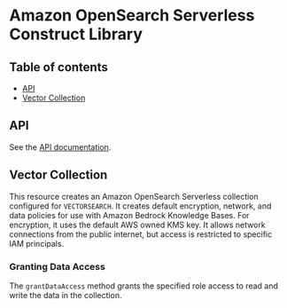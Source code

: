 # Amazon OpenSearch Serverless Construct Library

## Table of contents

- [API](#api)
- [Vector Collection](#vector-collection)

## API
See the [API documentation](../../../apidocs/namespaces/opensearchserverless/README.md).

## Vector Collection

This resource creates an Amazon OpenSearch Serverless collection configured for `VECTORSEARCH`. It creates default encryption, network, and data policies for use with Amazon Bedrock Knowledge Bases. For encryption, it uses the default AWS owned KMS key. It allows network connections from the public internet, but access is restricted to specific IAM principals.

### Granting Data Access

The `grantDataAccess` method grants the specified role access to read and write the data in the collection.
